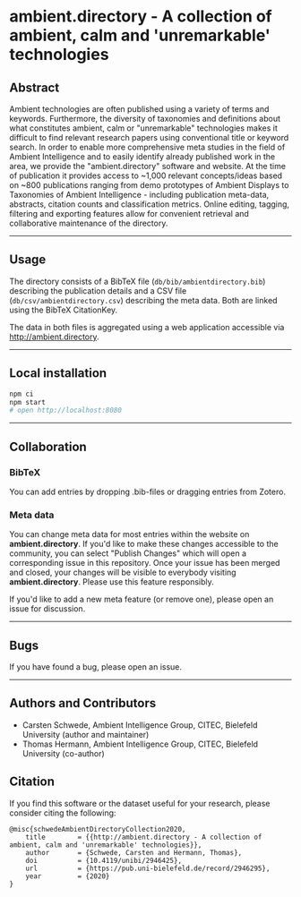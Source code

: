 # ambient.directory - A collection of ambient, calm and 'unremarkable' technologies


## Abstract
Ambient technologies are often published using a variety of terms and keywords. Furthermore, the diversity of taxonomies and definitions about what constitutes ambient, calm or "unremarkable" technologies makes it difficult to find relevant research papers using conventional title or keyword search. In order to enable more comprehensive meta studies in the field of Ambient Intelligence and to easily identify already published work in the area, we provide the "ambient.directory" software and website. At the time of publication it provides access to ~1,000 relevant concepts/ideas based on ~800 publications ranging from demo prototypes of Ambient Displays to Taxonomies of Ambient Intelligence - including publication meta-data, abstracts, citation counts and classification metrics. Online editing, tagging, filtering and exporting features allow for convenient retrieval and collaborative maintenance of the directory.

*****

## Usage

The directory consists of a BibTeX file (`db/bib/ambientdirectory.bib`) describing the publication details and a CSV file (`db/csv/ambientdirectory.csv`) describing the meta data.
Both are linked using the BibTeX CitationKey.

The data in both files is aggregated using a web application accessible via http://ambient.directory.

*****

## Local installation
```sh
npm ci
npm start
# open http://localhost:8080
```

*****

## Collaboration

### BibTeX
You can add entries by dropping .bib-files or dragging entries from Zotero.

### Meta data
You can change meta data for most entries within the website on **ambient.directory**. If you'd like to make these changes accessible to the community, you can select "Publish Changes" which will open a corresponding issue in this repository.
Once your issue has been merged and closed, your changes will be visible to everybody visiting **ambient.directory**. Please use this feature responsibly.

If you'd like to add a new meta feature (or remove one), please open an issue for discussion.

*****

## Bugs
If you have found a bug, please open an issue.

*****

## Authors and Contributors
- Carsten Schwede, Ambient Intelligence Group, CITEC, Bielefeld University (author and maintainer)
- Thomas Hermann, Ambient Intelligence Group, CITEC, Bielefeld University (co-author)

## Citation

If you find this software or the dataset useful for your research, please consider citing the following:

```
@misc{schwedeAmbientDirectoryCollection2020,
	title        = {{http://ambient.directory - A collection of ambient, calm and 'unremarkable' technologies}},
	author       = {Schwede, Carsten and Hermann, Thomas},
	doi          = {10.4119/unibi/2946425},
	url          = {https://pub.uni-bielefeld.de/record/2946295},
	year         = {2020}
}
```
